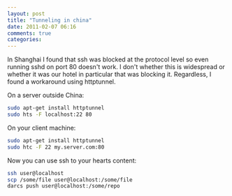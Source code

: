 ```yaml
---
layout: post
title: "Tunneling in china"
date: 2011-02-07 06:16
comments: true
categories:
---
```


In Shanghai I found that ssh was blocked at the protocol level so even running sshd on port 80 doesn't work. I don't whether this is widespread or whether it was our hotel in particular that was blocking it. Regardless, I found a workaround using httptunnel.

<!--more-->

On a server outside China:

``` bash
sudo apt-get install httptunnel
sudo hts -F localhost:22 80
```

On your client machine:

``` bash
sudo apt-get install httptunnel
sudo htc -F 22 my.server.com:80
```

Now you can use ssh to your hearts content:

``` bash
ssh user@localhost
scp /some/file user@localhost:/some/file
darcs push user@localhost:/some/repo
```
